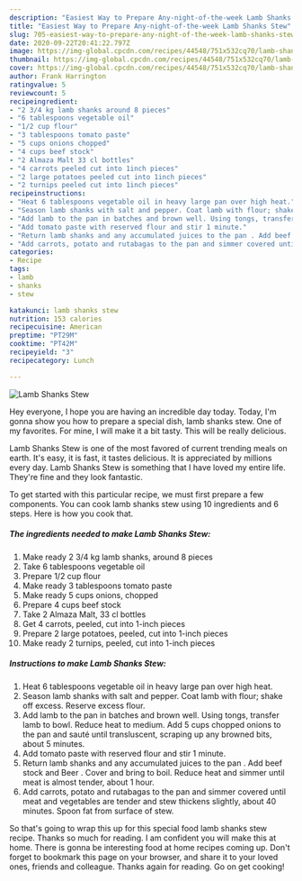```yaml
---
description: "Easiest Way to Prepare Any-night-of-the-week Lamb Shanks Stew"
title: "Easiest Way to Prepare Any-night-of-the-week Lamb Shanks Stew"
slug: 705-easiest-way-to-prepare-any-night-of-the-week-lamb-shanks-stew
date: 2020-09-22T20:41:22.797Z
image: https://img-global.cpcdn.com/recipes/44548/751x532cq70/lamb-shanks-stew-recipe-main-photo.jpg
thumbnail: https://img-global.cpcdn.com/recipes/44548/751x532cq70/lamb-shanks-stew-recipe-main-photo.jpg
cover: https://img-global.cpcdn.com/recipes/44548/751x532cq70/lamb-shanks-stew-recipe-main-photo.jpg
author: Frank Harrington
ratingvalue: 5
reviewcount: 5
recipeingredient:
- "2 3/4 kg lamb shanks around 8 pieces"
- "6 tablespoons vegetable oil"
- "1/2 cup flour"
- "3 tablespoons tomato paste"
- "5 cups onions chopped"
- "4 cups beef stock"
- "2 Almaza Malt 33 cl bottles"
- "4 carrots peeled cut into 1inch pieces"
- "2 large potatoes peeled cut into 1inch pieces"
- "2 turnips peeled cut into 1inch pieces"
recipeinstructions:
- "Heat 6 tablespoons vegetable oil in heavy large pan over high heat."
- "Season lamb shanks with salt and pepper. Coat lamb with flour; shake off excess. Reserve excess flour."
- "Add lamb to the pan in batches and brown well. Using tongs, transfer lamb to bowl. Reduce heat to medium. Add 5 cups chopped onions to the pan and sauté until transluscent, scraping up any browned bits, about 5 minutes."
- "Add tomato paste with reserved flour and stir 1 minute."
- "Return lamb shanks and any accumulated juices to the pan . Add beef stock and Beer . Cover and bring to boil. Reduce heat and simmer until meat is almost tender, about 1 hour."
- "Add carrots, potato and rutabagas to the pan and simmer covered until meat and vegetables are tender and stew thickens slightly, about 40 minutes. Spoon fat from surface of stew."
categories:
- Recipe
tags:
- lamb
- shanks
- stew

katakunci: lamb shanks stew 
nutrition: 153 calories
recipecuisine: American
preptime: "PT29M"
cooktime: "PT42M"
recipeyield: "3"
recipecategory: Lunch

---
```



![Lamb Shanks Stew](https://img-global.cpcdn.com/recipes/44548/751x532cq70/lamb-shanks-stew-recipe-main-photo.jpg)

Hey everyone, I hope you are having an incredible day today. Today, I'm gonna show you how to prepare a special dish, lamb shanks stew. One of my favorites. For mine, I will make it a bit tasty. This will be really delicious.

Lamb Shanks Stew is one of the most favored of current trending meals on earth. It's easy, it is fast, it tastes delicious. It is appreciated by millions every day. Lamb Shanks Stew is something that I have loved my entire life. They're fine and they look fantastic.




To get started with this particular recipe, we must first prepare a few components. You can cook lamb shanks stew using 10 ingredients and 6 steps. Here is how you cook that.

<!--inarticleads1-->

##### The ingredients needed to make Lamb Shanks Stew:

1. Make ready 2 3/4 kg lamb shanks, around 8 pieces
1. Take 6 tablespoons vegetable oil
1. Prepare 1/2 cup flour
1. Make ready 3 tablespoons tomato paste
1. Make ready 5 cups onions, chopped
1. Prepare 4 cups beef stock
1. Take 2 Almaza Malt, 33 cl bottles
1. Get 4 carrots, peeled, cut into 1-inch pieces
1. Prepare 2 large potatoes, peeled, cut into 1-inch pieces
1. Make ready 2 turnips, peeled, cut into 1-inch pieces




<!--inarticleads2-->

##### Instructions to make Lamb Shanks Stew:

1. Heat 6 tablespoons vegetable oil in heavy large pan over high heat.
1. Season lamb shanks with salt and pepper. Coat lamb with flour; shake off excess. Reserve excess flour.
1. Add lamb to the pan in batches and brown well. Using tongs, transfer lamb to bowl. Reduce heat to medium. Add 5 cups chopped onions to the pan and sauté until transluscent, scraping up any browned bits, about 5 minutes.
1. Add tomato paste with reserved flour and stir 1 minute.
1. Return lamb shanks and any accumulated juices to the pan . Add beef stock and Beer . Cover and bring to boil. Reduce heat and simmer until meat is almost tender, about 1 hour.
1. Add carrots, potato and rutabagas to the pan and simmer covered until meat and vegetables are tender and stew thickens slightly, about 40 minutes. Spoon fat from surface of stew.




So that's going to wrap this up for this special food lamb shanks stew recipe. Thanks so much for reading. I am confident you will make this at home. There is gonna be interesting food at home recipes coming up. Don't forget to bookmark this page on your browser, and share it to your loved ones, friends and colleague. Thanks again for reading. Go on get cooking!
